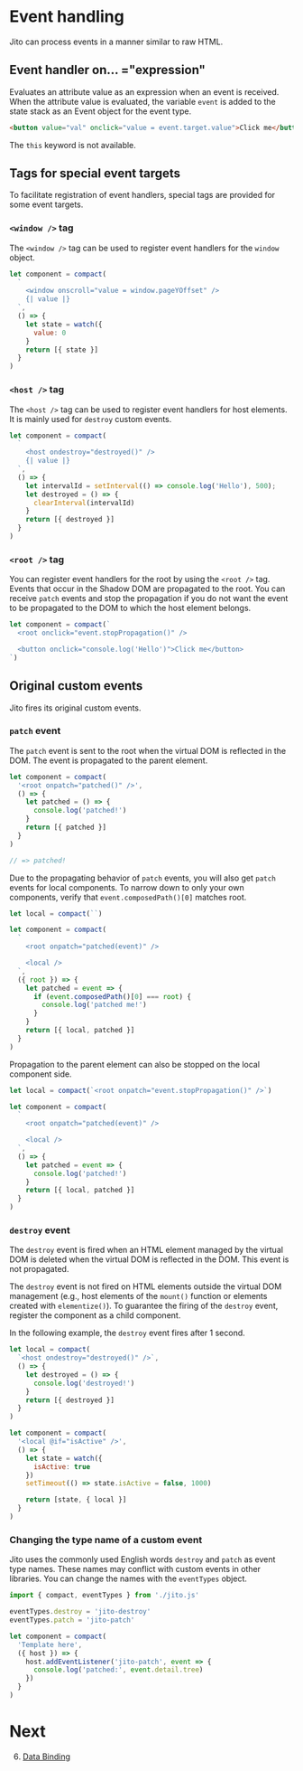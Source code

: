 # Event handling

Jito can process events in a manner similar to raw HTML.

## Event handler on... ="expression"

Evaluates an attribute value as an expression when an event is received.
When the attribute value is evaluated, the variable `event` is added to the state stack as an Event object for the event type.

```html
<button value="val" onclick="value = event.target.value">Click me</button>
```

The `this` keyword is not available.

## Tags for special event targets

To facilitate registration of event handlers, special tags are provided for some event targets.

### `<window />` tag

The `<window />` tag can be used to register event handlers for the `window` object.

```js
let component = compact(
  `
    <window onscroll="value = window.pageYOffset" />
    {| value |}
  `,
  () => {
    let state = watch({
      value: 0
    }
    return [{ state }]
  }
)
```

### `<host />` tag

The `<host />` tag can be used to register event handlers for host elements. It is mainly used for `destroy` custom events.

```js
let component = compact(
  `
    <host ondestroy="destroyed()" />
    {| value |}
  `,
  () => {
    let intervalId = setInterval(() => console.log('Hello'), 500);
    let destroyed = () => {
      clearInterval(intervalId)
    }
    return [{ destroyed }]
  }
)
```

### `<root />` tag

You can register event handlers for the root by using the `<root />` tag.
Events that occur in the Shadow DOM are propagated to the root. You can receive `patch` events and stop the propagation if you do not want the event to be propagated to the DOM to which the host element belongs.

```js
let component = compact(`
  <root onclick="event.stopPropagation()" />

  <button onclick="console.log('Hello')">Click me</button>
`)
```

## Original custom events

Jito fires its original custom events.

### `patch` event

The `patch` event is sent to the root when the virtual DOM is reflected in the DOM. The event is propagated to the parent element.

```js
let component = compact(
  '<root onpatch="patched()" />',
  () => {
    let patched = () => {
      console.log('patched!')
    }
    return [{ patched }]
  }
)

// => patched!
```

Due to the propagating behavior of `patch` events, you will also get `patch` events for local components. To narrow down to only your own components, verify that `event.composedPath()[0]` matches root.

```js
let local = compact(``)

let component = compact(
  `
    <root onpatch="patched(event)" />

    <local />
  `,
  ({ root }) => {
    let patched = event => {
      if (event.composedPath()[0] === root) {
        console.log('patched me!')
      }
    }
    return [{ local, patched }]
  }
)
```

Propagation to the parent element can also be stopped on the local component side.

```js
let local = compact(`<root onpatch="event.stopPropagation()" />`)

let component = compact(
  `
    <root onpatch="patched(event)" />

    <local />
  `,
  () => {
    let patched = event => {
      console.log('patched!')
    }
    return [{ local, patched }]
  }
)
```

### `destroy` event

The `destroy` event is fired when an HTML element managed by the virtual DOM is deleted when the virtual DOM is reflected in the DOM. This event is not propagated.

The `destroy` event is not fired on HTML elements outside the virtual DOM management (e.g., host elements of the `mount()` function or elements created with `elementize()`). To guarantee the firing of the `destroy` event, register the component as a child component.

In the following example, the `destroy` event fires after 1 second.

```js
let local = compact(
  `<host ondestroy="destroyed()" />`,
  () => {
    let destroyed = () => {
      console.log('destroyed!')
    }
    return [{ destroyed }]
  }
)

let component = compact(
  '<local @if="isActive" />',
  () => {
    let state = watch({
      isActive: true
    })
    setTimeout(() => state.isActive = false, 1000)

    return [state, { local }]
  }
)
```

### Changing the type name of a custom event

Jito uses the commonly used English words `destroy` and `patch` as event type names. These names may conflict with custom events in other libraries. You can change the names with the `eventTypes` object.

```js
import { compact, eventTypes } from './jito.js'

eventTypes.destroy = 'jito-destroy'
eventTypes.patch = 'jito-patch'

let component = compact(
  'Template here',
  ({ host }) => {
    host.addEventListener('jito-patch', event => {
      console.log('patched:', event.detail.tree)
    })
  }
)
```

# Next

6. [Data Binding](./Data_binding.md)